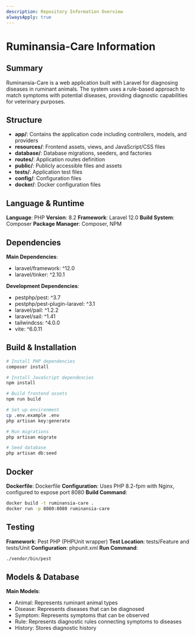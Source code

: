 ```yaml
---
description: Repository Information Overview
alwaysApply: true
---
```


# Ruminansia-Care Information

## Summary
Ruminansia-Care is a web application built with Laravel for diagnosing diseases in ruminant animals. The system uses a rule-based approach to match symptoms with potential diseases, providing diagnostic capabilities for veterinary purposes.

## Structure
- **app/**: Contains the application code including controllers, models, and providers
- **resources/**: Frontend assets, views, and JavaScript/CSS files
- **database/**: Database migrations, seeders, and factories
- **routes/**: Application routes definition
- **public/**: Publicly accessible files and assets
- **tests/**: Application test files
- **config/**: Configuration files
- **docker/**: Docker configuration files

## Language & Runtime
**Language**: PHP
**Version**: 8.2
**Framework**: Laravel 12.0
**Build System**: Composer
**Package Manager**: Composer, NPM

## Dependencies
**Main Dependencies**:
- laravel/framework: ^12.0
- laravel/tinker: ^2.10.1

**Development Dependencies**:
- pestphp/pest: ^3.7
- pestphp/pest-plugin-laravel: ^3.1
- laravel/pail: ^1.2.2
- laravel/sail: ^1.41
- tailwindcss: ^4.0.0
- vite: ^6.0.11

## Build & Installation
```bash
# Install PHP dependencies
composer install

# Install JavaScript dependencies
npm install

# Build frontend assets
npm run build

# Set up environment
cp .env.example .env
php artisan key:generate

# Run migrations
php artisan migrate

# Seed database
php artisan db:seed
```

## Docker
**Dockerfile**: Dockerfile
**Configuration**: Uses PHP 8.2-fpm with Nginx, configured to expose port 8080
**Build Command**:
```bash
docker build -t ruminansia-care .
docker run -p 8080:8080 ruminansia-care
```

## Testing
**Framework**: Pest PHP (PHPUnit wrapper)
**Test Location**: tests/Feature and tests/Unit
**Configuration**: phpunit.xml
**Run Command**:
```bash
./vendor/bin/pest
```

## Models & Database
**Main Models**:
- Animal: Represents ruminant animal types
- Disease: Represents diseases that can be diagnosed
- Symptom: Represents symptoms that can be observed
- Rule: Represents diagnostic rules connecting symptoms to diseases
- History: Stores diagnostic history